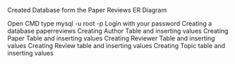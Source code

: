 Created Database form the Paper Reviews ER Diagram

Open CMD type mysql -u root -p
Login with your password 
Creating a database paperreviews
Creating Author Table and inserting values
Creating Paper Table and inserting values 
Creating Reviewer Table and inserting values
Creating Review table and inserting values
Creating Topic table and inserting values

